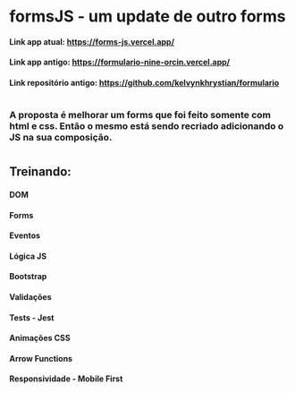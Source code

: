 # formsJS - um update de outro forms

#### Link app atual: https://forms-js.vercel.app/
#### Link app antigo: https://formulario-nine-orcin.vercel.app/
#### Link repositório antigo: https://github.com/kelvynkhrystian/formulario

#

### A proposta é melhorar um forms que foi feito somente com html e css. Então o mesmo está sendo recriado adicionando o JS na sua composição.

#

## Treinando:
#### DOM 
#### Forms
#### Eventos
#### Lógica JS
#### Bootstrap
#### Validações
#### Tests - Jest
#### Animações CSS
#### Arrow Functions
#### Responsividade - Mobile First
